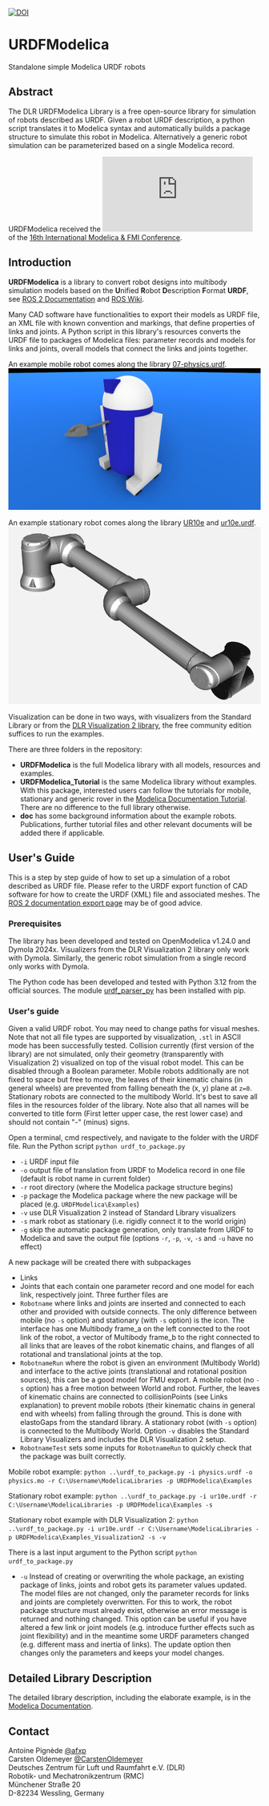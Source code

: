 [![DOI](https://zenodo.org/badge/1024112021.svg)](https://doi.org/10.5281/zenodo.17034606 )

# URDFModelica
Standalone simple Modelica URDF robots

## Abstract
The DLR URDFModelica Library is a free open-source library for simulation of robots described as URDF. Given a robot URDF description, a python script translates it to Modelica syntax and automatically builds a package structure to simulate this robot in Modelica. Alternatively a generic robot simulation can be parameterized based on a single Modelica record.

URDFModelica received the ![Library Award 2nd Prize](https://github.com/DLR-RM/urdfmodelica/blob/main/doc/20250910_LibraryAward_URDFModelica.pdf) of the [16th International Modelica & FMI Conference](https://modelica.org/events/modelica2025/).

## Introduction
**URDFModelica** is a library to convert robot designs into multibody simulation models based on the **U**nified **R**obot **D**escription **F**ormat **URDF**, see [ROS 2 Documentation](http://docs.ros.org/en/jazzy/Tutorials/Intermediate/URDF/URDF-Main.html) and [ROS Wiki](https://wiki.ros.org/urdf).

Many CAD software have functionalities to export their models as URDF file, an XML file with known convention and markings, that define properties of links and joints. A Python script in this library's resources converts the URDF file to packages of Modelica files: parameter records and models for links and joints, overall models that connect the links and joints together.

An example mobile robot comes along the library [07-physics.urdf](https://github.com/ros/urdf_tutorial/blob/ros2/urdf/07-physics.urdf). ![Screenshot of the mobile example in the visualization2 version](https://github.com/DLR-RM/urdfmodelica/blob/main/URDFModelica/Resources/physics/PhysicsTest_Dymola_Visualization.png)

An example stationary robot comes along the library [UR10e](https://www.universal-robots.com/products/ur10e/) and [ur10e.urdf](https://github.com/Daniella1/urdf_files_dataset/blob/main/urdf_files/ros-industrial/xacro_generated/universal_robots/ur_description/urdf/ur10e.urdf). ![Screenshot of the stationary example in the visualization2 version](https://github.com/DLR-RM/urdfmodelica/blob/main/URDFModelica/Resources/ur10e/Ur10e_robotTest_OpenModelica_Animation.PNG)

Visualization can be done in two ways, with visualizers from the Standard Library or from the [DLR Visualization 2 library](https://www.sr-scil.de/simulationsbibliotheken/kommerziell-verfuegbar/visualization/), the free community edition suffices to run the examples.

There are three folders in the repository:

- **URDFModelica** is the full Modelica library with all models, resources and examples.
- **URDFModelica_Tutorial** is the same Modelica library without examples. With this package, interested users can follow the tutorials for mobile, stationary and generic rover in the [Modelica Documentation Tutorial](https://github.com/DLR-RM/urdfmodelica/tree/main/URDFModelica_Tutorial/Documentation). There are no difference to the full library otherwise.
- **doc** has some background information about the example robots. Publications, further tutorial files and other relevant documents will be added there if applicable.

## User's Guide
This is a step by step guide of how to set up a simulation of a robot described as URDF file. Please refer to the URDF export function of CAD software for how to create the URDF (XML) file and associated meshes. The [ROS 2 documentation export page](http://docs.ros.org/en/jazzy/Tutorials/Intermediate/URDF/Exporting-an-URDF-File.html) may be of good advice.

### Prerequisites
The library has been developed and tested on OpenModelica v1.24.0 and Dymola 2024x. Visualizers from the DLR Visualization 2 library only work with Dymola. Similarly, the generic robot simulation from a single record only works with Dymola.

The Python code has been developed and tested with Python 3.12 from the official sources. The module [urdf_parser_py](https://github.com/ros/urdf_parser_py) has been installed with pip.

### User's guide
Given a valid URDF robot. You may need to change paths for visual meshes. Note that not all file types are supported by visualization, `.stl` in ASCII mode has been successfully tested. Collision currently (first version of the library) are not simulated, only their geometry (transparently with Visualization 2) visualized on top of the visual robot model. This can be disabled through a Boolean parameter. Mobile robots additionally are not fixed to space but free to move, the leaves of their kinematic chains (in general wheels) are prevented from falling beneath the (x, y) plane at `z=0`. Stationary robots are connected to the multibody World. It's best to save all files in the resources folder of the library. Note also that all names will be converted to title form (First letter upper case, the rest lower case) and should not contain \"-\" (minus) signs.

Open a terminal, cmd respectively, and navigate to the folder with the URDF file. Run the Python script `python urdf_to_package.py`
- `-i` URDF input file
- `-o` output file of translation from URDF to Modelica record in one file (default is robot name in current folder)
- `-r` root directory (where the Modelica package structure begins)
- `-p` package the Modelica package where the new package will be placed (e.g. `URDFModelica\Examples`)
- `-v` use DLR Visualization 2 instead of Standard Library visualizers
- `-s` mark robot as stationary (i.e. rigidly connect it to the world origin)
- `-g` skip the automatic package generation, only translate from URDF to Modelica and save the output file (options `-r`, `-p`, `-v`, `-s` and `-u` have no effect)

A new package will be created there with subpackages
- Links
- Joints
that each contain one parameter record and one model for each link, respectively joint. Three further files are
- `Robotname` where links and joints are inserted and connected to each other and provided with outside connects. The only difference between mobile (no `-s` option) and stationary (with `-s` option) is the icon. The interface has one Multibody frame_a on the left connected to the root link of the robot, a vector of Multibody frame_b to the right connected to all links that are leaves of the robot kinematic chains, and flanges of all rotational and translational joints at the top.
- `RobotnameRun` where the robot is given an environment (Multibody World) and interface to the active joints (translational and rotational position sources), this can be a good model for FMU export. A mobile robot (no `-s` option) has a free motion between World and robot. Further, the leaves of kinematic chains are connected to collisionPoints (see Links explanation) to prevent mobile robots (their kinematic chains in general end with wheels) from falling through the ground. This is done with elastoGaps from the standard library. A stationary robot (with `-s` option) is connected to the Multibody World. Option `-v` disables the Standard Library Visualizers and includes the DLR Visualization 2 setup.
- `RobotnameTest` sets some inputs for `RobotnameRun` to quickly check that the package was built correctly.

Mobile robot example: `python ..\urdf_to_package.py -i physics.urdf -o physics.mo -r C:\Username\ModelicaLibraries -p URDFModelica\Examples`

Stationary robot example: `python ..\urdf_to_package.py -i ur10e.urdf -r C:\Username\ModelicaLibraries -p URDFModelica\Examples -s`

Stationary robot example with DLR Visualization 2: `python ..\urdf_to_package.py -i ur10e.urdf -r C:\Username\ModelicaLibraries -p URDFModelica\Examples_Visualization2 -s -v`

There is a last input argument to the Python script `python urdf_to_package.py`
- `-u` Instead of creating or overwriting the whole package, an existing package of links, joints and robot gets its parameter values updated. The model files are not changed, only the parameter records for links and joints are completely overwritten. For this to work, the robot package structure must already exist, otherwise an error message is returned and nothing changed. This option can be useful if you have altered a few link or joint models (e.g. introduce further effects such as joint flexibility) and in the meantime some URDF parameters changed (e.g. different mass and inertia of links). The update option then changes only the parameters and keeps your model changes.

## Detailed Library Description
The detailed library description, including the elaborate example, is in the [Modelica Documentation](https://github.com/DLR-RM/urdfmodelica/tree/main/URDFModelica/Documentation).

## Contact
Antoine Pignède [@afxp](https://github.com/afxp)<br>
Carsten Oldemeyer [@CarstenOldemeyer](https://github.com/CarstenOldemeyer)<br>
Deutsches Zentrum f&uuml;r Luft und Raumfahrt e.V. (DLR)<br>
Robotik- und Mechatronikzentrum (RMC)<br>
M&uuml;nchener Stra&szlig;e 20<br>
D-82234 Wessling, Germany<br>
